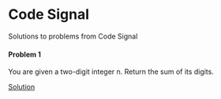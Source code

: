 # Code Signal

Solutions to problems from Code Signal

#### Problem 1

You are given a two-digit integer n. Return the sum of its digits.

[Solution](core/addTwoDigits.js)